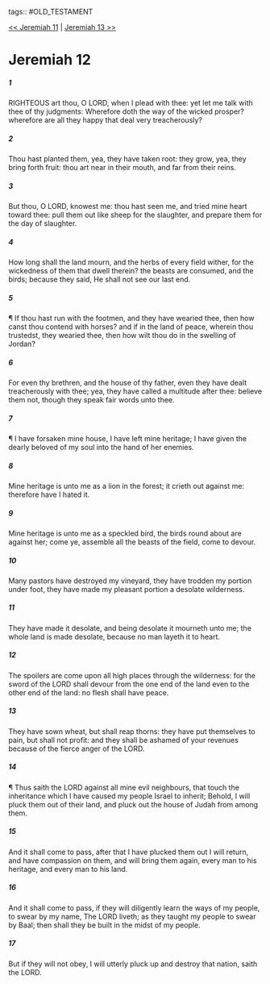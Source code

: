 tags:: #OLD_TESTAMENT

[<< Jeremiah 11](OLD_TESTAMENT/24_Jeremiah/Jeremiah_11.md) | [Jeremiah 13 >>](OLD_TESTAMENT/24_Jeremiah/Jeremiah_13.md)

# Jeremiah 12

##### 1

RIGHTEOUS art thou, O LORD, when I plead with thee: yet let me talk with thee of thy judgments: Wherefore doth the way of the wicked prosper? wherefore are all they happy that deal very treacherously?

##### 2

Thou hast planted them, yea, they have taken root: they grow, yea, they bring forth fruit: thou art near in their mouth, and far from their reins.

##### 3

But thou, O LORD, knowest me: thou hast seen me, and tried mine heart toward thee: pull them out like sheep for the slaughter, and prepare them for the day of slaughter.

##### 4

How long shall the land mourn, and the herbs of every field wither, for the wickedness of them that dwell therein? the beasts are consumed, and the birds; because they said, He shall not see our last end.

##### 5

¶ If thou hast run with the footmen, and they have wearied thee, then how canst thou contend with horses? and if in the land of peace, wherein thou trustedst, they wearied thee, then how wilt thou do in the swelling of Jordan?

##### 6

For even thy brethren, and the house of thy father, even they have dealt treacherously with thee; yea, they have called a multitude after thee: believe them not, though they speak fair words unto thee.

##### 7

¶ I have forsaken mine house, I have left mine heritage; I have given the dearly beloved of my soul into the hand of her enemies.

##### 8

Mine heritage is unto me as a lion in the forest; it crieth out against me: therefore have I hated it.

##### 9

Mine heritage is unto me as a speckled bird, the birds round about are against her; come ye, assemble all the beasts of the field, come to devour.

##### 10

Many pastors have destroyed my vineyard, they have trodden my portion under foot, they have made my pleasant portion a desolate wilderness.

##### 11

They have made it desolate, and being desolate it mourneth unto me; the whole land is made desolate, because no man layeth it to heart.

##### 12

The spoilers are come upon all high places through the wilderness: for the sword of the LORD shall devour from the one end of the land even to the other end of the land: no flesh shall have peace.

##### 13

They have sown wheat, but shall reap thorns: they have put themselves to pain, but shall not profit: and they shall be ashamed of your revenues because of the fierce anger of the LORD.

##### 14

¶ Thus saith the LORD against all mine evil neighbours, that touch the inheritance which I have caused my people Israel to inherit; Behold, I will pluck them out of their land, and pluck out the house of Judah from among them.

##### 15

And it shall come to pass, after that I have plucked them out I will return, and have compassion on them, and will bring them again, every man to his heritage, and every man to his land.

##### 16

And it shall come to pass, if they will diligently learn the ways of my people, to swear by my name, The LORD liveth; as they taught my people to swear by Baal; then shall they be built in the midst of my people.

##### 17

But if they will not obey, I will utterly pluck up and destroy that nation, saith the LORD.
